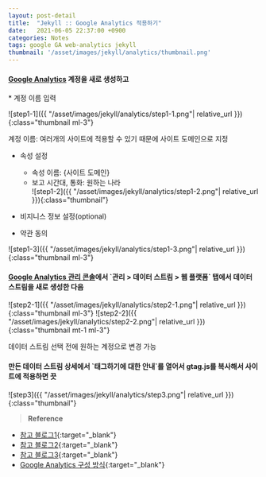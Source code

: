 ```yaml
---
layout: post-detail
title:  "Jekyll :: Google Analytics 적용하기"
date:   2021-06-05 22:37:00 +0900
categories: Notes
tags: google GA web-analytics jekyll
thumbnail: '/asset/images/jekyll/analytics/thumbnail.png'
---
```


<div markdown="1" class="stepper text mt-2">
<h4 markdown="1" data-step="1" class="title">
    <a href="https://analytics.google.com/analytics/web/provision/#/provision" target="_blank">Google Analytics</a> 계정을 새로 생성하고
</h4>
* 계정 이름 입력

![step1-1]({{ "/asset/images/jekyll/analytics/step1-1.png"| relative_url }}){:class="thumbnail ml-3"}
<p class="info ml-3">계정 이름: 여러개의 사이트에 적용할 수 있기 때문에 사이트 도메인으로 지정</p>

* 속성 설정
    * 속성 이름: {사이트 도메인}
    * 보고 시간대, 통화: 원하는 나라   
![step1-2]({{ "/asset/images/jekyll/analytics/step1-2.png"| relative_url }}){:class="thumbnail"}

* 비지니스 정보 설정(optional)

* 약관 동의

![step1-3]({{ "/asset/images/jekyll/analytics/step1-3.png"| relative_url }}){:class="thumbnail ml-3"}
</div>

<div markdown="1" class="stepper text mt-2">
<h4 markdown="1" data-step="2" class="title">
    <a href="https://analytics.google.com/" target="_blank">Google Analytics 관리 콘솔</a>에서 `관리 > 데이터 스트림 > 웹 플랫폼` 탭에서 데이터 스트림을 새로 생성한 다음
</h4>

![step2-1]({{ "/asset/images/jekyll/analytics/step2-1.png"| relative_url }}){:class="thumbnail ml-3"}
![step2-2]({{ "/asset/images/jekyll/analytics/step2-2.png"| relative_url }}){:class="thumbnail mt-1 ml-3"}

<p class="info ml-3">데이터 스트림 선택 전에 원하는 계정으로 변경 가능</p>

</div>

<div markdown="1" class="stepper text mt-2 mb-4">
<h4 markdown="1" data-step="3" class="title">
    만든 데이터 스트림 상세에서 `태그하기에 대한 안내`를 열어서 gtag.js를 복사해서 사이트에 적용하면 끗 
</h4>

![step3]({{ "/asset/images/jekyll/analytics/step3.png"| relative_url }}){:class="thumbnail"}
</div>


> **Reference**
* [참고 블로그1](https://learnandcreate.tistory.com/562){:target="_blank"}
* [참고 블로그2](https://www.hedleyonline.com/ko/blog/%EA%B5%AC%EA%B8%80-%EC%95%A0%EB%84%90%EB%A6%AC%ED%8B%B1%EC%8A%A4-ga-%EA%B0%80%EC%9D%B4%EB%93%9C%EB%B6%81/){:target="_blank"}
* [참고 블로그3](https://mingnol2.tistory.com/70){:target="_blank"}
* [Google Analytics 구성 방식](https://support.google.com/analytics/answer/9303323?hl=ko&utm_id=ad#zippy=%2C%EC%9D%B4-%EB%8F%84%EC%9B%80%EB%A7%90%EC%97%90%EC%84%9C%EB%8A%94-%EB%8B%A4%EC%9D%8C-%EB%82%B4%EC%9A%A9%EC%9D%84-%EB%8B%A4%EB%A3%B9%EB%8B%88%EB%8B%A4){:target="_blank"}

